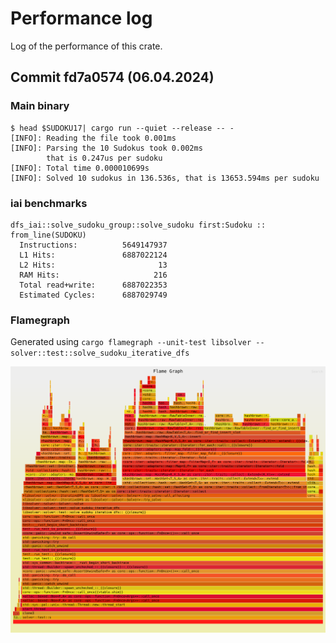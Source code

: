 # Performance log

Log of the performance of this crate.

## Commit fd7a0574 (06.04.2024)

### Main binary

```console
$ head $SUDOKU17| cargo run --quiet --release -- -
[INFO]: Reading the file took 0.001ms
[INFO]: Parsing the 10 Sudokus took 0.002ms
        that is 0.247us per sudoku
[INFO]: Total time 0.000010699s
[INFO]: Solved 10 sudokus in 136.536s, that is 13653.594ms per sudoku
```

### iai benchmarks

```
dfs_iai::solve_sudoku_group::solve_sudoku first:Sudoku :: from_line(SUDOKU)
  Instructions:          5649147937
  L1 Hits:               6887022124
  L2 Hits:                       13
  RAM Hits:                     216
  Total read+write:      6887022353
  Estimated Cycles:      6887029749
```

### Flamegraph

Generated using `cargo flamegraph --unit-test libsolver -- solver::test::solve_sudoku_iterative_dfs`

![flamegraph generated by cargo-flamegraph](./graphs/v0.0.4_s0-flamegraph.svg "flamegraph")
